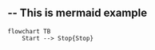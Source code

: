 --
This is mermaid example
--

```mermaid
flowchart TB
    Start --> Stop{Stop}
```

<!-- testing chore: -->
<!-- breaking change -->
<!-- update deps -->
